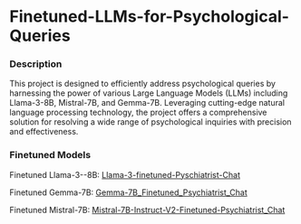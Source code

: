 # Finetuned-LLMs-for-Psychological-Queries

### Description
This project is designed to efficiently address psychological queries by harnessing the power of various Large Language Models (LLMs) including Llama-3-8B, Mistral-7B, and Gemma-7B. Leveraging cutting-edge natural language processing technology, the project offers a comprehensive solution for resolving a wide range of psychological inquiries with precision and effectiveness.

### Finetuned Models
Finetuned Llama-3--8B: [Llama-3-finetuned-Pyschiatrist-Chat](https://huggingface.co/PrahmodhRaj/Llama-3_Psychiatrist_Chat)

Finetuned Gemma-7B: [Gemma-7B_Finetuned_Psychiatrist_Chat](https://huggingface.co/PrahmodhRaj/Gemma-7B_Psychiatrist_Chat)

Finetuned Mistral-7B: [Mistral-7B-Instruct-V2-Finetuned-Psychiatrist_Chat](https://huggingface.co/PrahmodhRaj/Mistral-7B_Psychiatrist_Chat)
